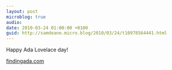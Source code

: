 ```yaml
---
layout: post
microblog: true
audio: 
date: 2010-03-24 01:00:00 +0100
guid: http://samdeane.micro.blog/2010/03/24/t10978564441.html
---
```

Happy Ada Lovelace day!

[findingada.com](http://findingada.com/)
